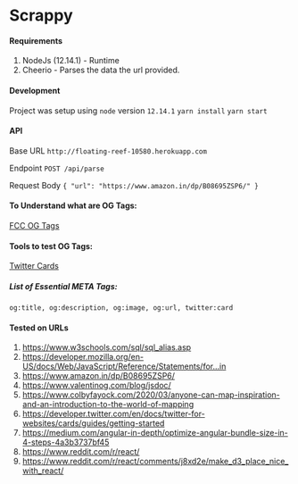 # Scrappy

#### Requirements
1. NodeJs (12.14.1) - Runtime
2. Cheerio - Parses the data the url provided.


#### Development
Project was setup using `node` version `12.14.1`
``yarn install``
``yarn start``


#### API

Base URL
``http://floating-reef-10580.herokuapp.com``

Endpoint
`` POST /api/parse ``

Request Body
``
{
  "url": "https://www.amazon.in/dp/B08695ZSP6/"
}
``


#### To Understand what are OG Tags:
[FCC OG Tags](https://www.freecodecamp.org/news/what-is-open-graph-and-how-can-i-use-it-for-my-website/#twitter-and-other-social-media-networks-using-open-graph)

#### Tools to test OG Tags:
[Twitter Cards](https://cards-dev.twitter.com/validator)

##### List of Essential META Tags: 
`og:title, og:description, og:image, og:url, twitter:card`


#### Tested on URLs
1. https://www.w3schools.com/sql/sql_alias.asp
2. https://developer.mozilla.org/en-US/docs/Web/JavaScript/Reference/Statements/for...in
3. https://www.amazon.in/dp/B08695ZSP6/
4. https://www.valentinog.com/blog/jsdoc/
5. https://www.colbyfayock.com/2020/03/anyone-can-map-inspiration-and-an-introduction-to-the-world-of-mapping
6. https://developer.twitter.com/en/docs/twitter-for-websites/cards/guides/getting-started
7. https://medium.com/angular-in-depth/optimize-angular-bundle-size-in-4-steps-4a3b3737bf45
8. https://www.reddit.com/r/react/
9. https://www.reddit.com/r/react/comments/j8xd2e/make_d3_place_nice_with_react/
